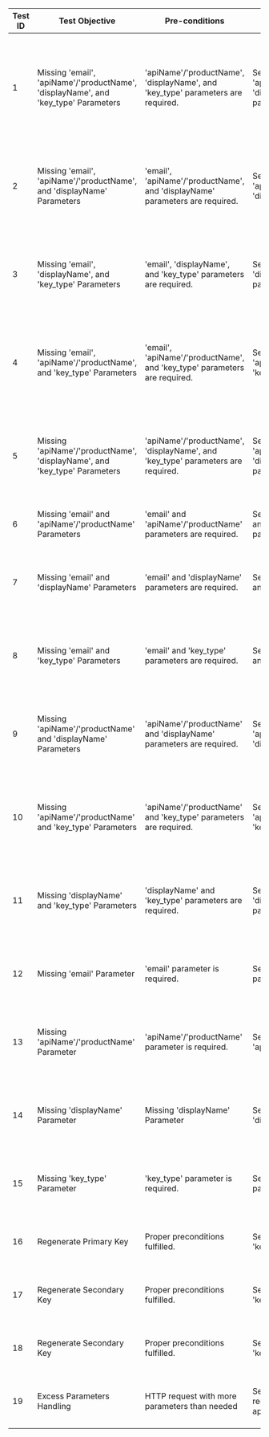 | Test ID | Test Objective                                                                     | Pre-conditions                                                                   | Test Steps                                                                                            | Expected Result                                                                                                                                                                           | Actual Result                                                                                                               |
|---------|------------------------------------------------------------------------------------|----------------------------------------------------------------------------------|-------------------------------------------------------------------------------------------------------|-------------------------------------------------------------------------------------------------------------------------------------------------------------------------------------------|-----------------------------------------------------------------------------------------------------------------------------|
|         |                                                                                    |                                                                                  |                                                                                                       |                                                                                                                                                                                           |                                                                                                                             |
| 1       | Missing 'email', 'apiName'/'productName', 'displayName', and 'key_type' Parameters |  'apiName'/'productName', 'displayName', and 'key_type' parameters are required. | Send HTTP request without 'email', 'apiName'/'productName', 'displayName', and 'key_type' parameters. | HTTP response with status code 400 and error message indicating the missing parameters. Please provide 'email', 'apiName' or 'productName', displayName and key_type in the request body. | {    "error": "Please provide 'email', 'apiName' or 'productName', displayName and key_type in the request body."}          |
| 2       | Missing 'email', 'apiName'/'productName', and 'displayName' Parameters             | 'email', 'apiName'/'productName', and 'displayName' parameters are required.     | Send HTTP request without 'email', 'apiName'/'productName', and 'displayName' parameters.             | HTTP response with status code 400 and error message indicating the missing parameters. Please provide 'email', 'apiName' or 'productName' and displayName in the request body.           | {    "error": "Please provide 'email', 'apiName' or 'productName' and displayName in the request body."}                    |
| 3       | Missing 'email', 'displayName', and 'key_type' Parameters                          | 'email', 'displayName', and 'key_type' parameters are required.                  | Send HTTP request without 'email', 'displayName', and 'key_type' parameters.                          | HTTP response with status code 400 and error message indicating the missing parameters. Please provide 'email', displayName and key_type in the request body.                             | {    "error": "Please provide 'email', displayName and key_type in the request body."}                                      |
| 4       | Missing 'email', 'apiName'/'productName', and 'key_type' Parameters                | 'email', 'apiName'/'productName', and 'key_type' parameters are required.        | Send HTTP request without 'email', 'apiName'/'productName', and 'key_type' parameters.                | HTTP response with status code 400 and error message indicating the missing parameters. Please provide 'email', 'apiName' or 'productName' and key_type in the request body.              | {    "error": "Please provide 'email', 'apiName' or 'productName'  and key_type in the request body."}                      |
| 5       | Missing 'apiName'/'productName', 'displayName', and 'key_type' Parameters          | 'apiName'/'productName', 'displayName', and 'key_type' parameters are required.  | Send HTTP request without 'apiName'/'productName', 'displayName', and 'key_type' parameters.          | HTTP response with status code 400 and error message indicating the missing parameters. Please provide 'apiName' or 'productName', displayName and key_type in the request body.          | {    "error": "Please provide 'apiName' or 'productName', displayName and key_type in the request body."}                   |
| 6       | Missing 'email' and 'apiName'/'productName' Parameters                             | 'email' and 'apiName'/'productName' parameters are required.                     | Send HTTP request without 'email' and 'apiName'/'productName' parameters.                             | Send HTTP request without 'email' and 'apiName'/'productName' parameters.                                                                                                                 | {    "error": "Please provide 'email' and 'apiName' or 'productName' in the request body."}                                 |
| 7       | Missing 'email' and 'displayName' Parameters                                       | 'email' and 'displayName' parameters are required.                               | Send HTTP request without 'email' and 'displayName' parameters.                                       | HTTP response with status code 400 and error message indicating the missing parameters. Please provide 'email' and displayName in the request body.                                       | {    "error": "Please provide 'email' and displayName in the request body."}                                                |
| 8       | Missing 'email' and 'key_type' Parameters                                          | 'email' and 'key_type' parameters are required.                                  | Send HTTP request without 'email' and 'key_type' parameters.                                          | HTTP response with status code 400 and error message indicating the missing parameters. Please provide 'email' and key_type in the request body.                                          | {    "error": "Please provide 'email' and key_type in the request body."}                                                   |
| 9       | Missing 'apiName'/'productName' and 'displayName' Parameters                       | 'apiName'/'productName' and 'displayName' parameters are required.               | Send HTTP request without 'apiName'/'productName' and 'displayName' parameters.                       | HTTP response with status code 400 and error message indicating the missing parameters. Please provide 'apiName' or 'productName' and displayName in the request body.                    | {    "error": "Please provide 'apiName' or 'productName' and displayName  in the request body."}                            |
| 10      | Missing 'apiName'/'productName' and 'key_type' Parameters                          | 'apiName'/'productName' and 'key_type' parameters are required.                  | Send HTTP request without 'apiName'/'productName' and 'key_type' parameters.                          | HTTP response with status code 400 and error message indicating the missing parameters. Please provide 'apiName' or 'productName' and key_type in the request body.                       | {    "error": "Please provide 'apiName' or 'productName' and  key_type in the request body."}                               |
| 11      | Missing 'displayName' and 'key_type' Parameters                                    | 'displayName' and 'key_type' parameters are required.                            | Send HTTP request without 'displayName' and 'key_type' parameters.                                    | HTTP response with status code 400 and error message indicating the missing parameters. Please provide displayName and key_type in the request body.                                      | {    "error": "Please provide displayName and key_type in the request body."}                                               |
| 12      | Missing 'email' Parameter                                                          | 'email' parameter is required.                                                   | Send HTTP request without 'email' parameter.                                                          | HTTP response with status code 400 and error message indicating the missing parameter. Please provide email in the request body.                                                          | {    "error": "Please provide email in the request body."}                                                                  |
| 13      | Missing 'apiName'/'productName' Parameter                                          | 'apiName'/'productName' parameter is required.                                   | Send HTTP request without 'apiName'/'productName' parameter.                                          | HTTP response with status code 400 and error message indicating the missing parameter. Please provide the api or productName in the request body.                                         | {    "error": "Please provide the api or productName in the request body."}                                                 |
| 14      | Missing 'displayName' Parameter                                                    | Missing 'displayName' Parameter                                                  | Send HTTP request without 'displayName' parameter.                                                    | HTTP response with status code 400 and error message indicating the missing parameter. Please provide displayName in the request body.                                                    | {    "error": "Please provide displayName in the request body."}                                                            |
| 15      | Missing 'key_type' Parameter                                                       | 'key_type' parameter is required.                                                | Send HTTP request without 'key_type' parameter.                                                       | HTTP response with status code 400 and error message indicating the missing parameter. Please provide key_type in the request body.                                                       | {    "error": "Please provide key_type in the request body."}                                                               |
| 16      | Regenerate Primary Key                                                             | Proper preconditions fulfilled.                                                  | Send HTTP request specifying 'key_type' as 'primary'.                                                 | HTTP response with status code 200 and success message indicating primary key regeneration.                                                                                               | {    "success": "Primary Key regenerated successfully."}                                                                    |
| 17      | Regenerate Secondary Key                                                           | Proper preconditions fulfilled.                                                  | Send HTTP request specifying 'key_type' as 'secondary'.                                               | HTTP response with status code 200 and success message indicating secondary key regeneration.                                                                                             | {    "success": "Secondary Key regenerated successfully."}                                                                  |
| 18      | Regenerate Secondary Key                                                           | Proper preconditions fulfilled.                                                  | Send HTTP request specifying 'key_type' as 'all'.                                                     | HTTP response with status code 200 and success message indicating secondary key regeneration.                                                                                             | {    "success": "Primary and Secondary Key regenerated successfully."}                                                      |
| 19      | Excess Parameters Handling                                                         | HTTP request with more parameters than needed                                    | Send an HTTP request with all required fields (email, apiName/productName,displayName.)               | HTTP response with status code 404 and error message indicating excess parameters in the request body                                                                                     | {    "error": "Please provide 'email', 'apiName' or 'productName' , 'displayName' and ‘key_type’ only in the body request"} |
